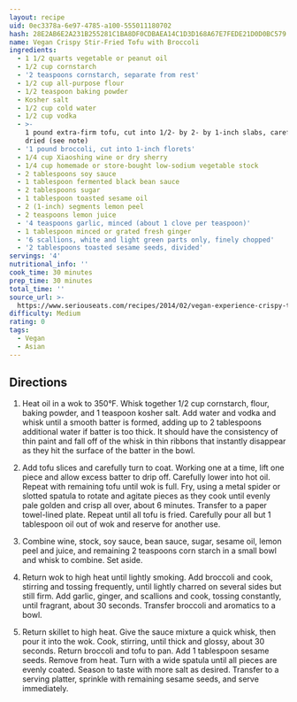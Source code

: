```yaml
---
layout: recipe
uid: 0ec3378a-6e97-4785-a100-555011180702
hash: 28E2AB6E2A231B255281C1BA8DF0CDBAEA14C1D3D168A67E7FEDE21D0D0BC579
name: Vegan Crispy Stir-Fried Tofu with Broccoli
ingredients:
  - 1 1/2 quarts vegetable or peanut oil
  - 1/2 cup cornstarch
  - '2 teaspoons cornstarch, separate from rest'
  - 1/2 cup all-purpose flour
  - 1/2 teaspoon baking powder
  - Kosher salt
  - 1/2 cup cold water
  - 1/2 cup vodka
  - >-
    1 pound extra-firm tofu, cut into 1/2- by 2- by 1-inch slabs, carefully
    dried (see note)
  - '1 pound broccoli, cut into 1-inch florets'
  - 1/4 cup Xiaoshing wine or dry sherry
  - 1/4 cup homemade or store-bought low-sodium vegetable stock
  - 2 tablespoons soy sauce
  - 1 tablespoon fermented black bean sauce
  - 2 tablespoons sugar
  - 1 tablespoon toasted sesame oil
  - 2 (1-inch) segments lemon peel
  - 2 teaspoons lemon juice
  - '4 teaspoons garlic, minced (about 1 clove per teaspoon)'
  - 1 tablespoon minced or grated fresh ginger
  - '6 scallions, white and light green parts only, finely chopped'
  - '2 tablespoons toasted sesame seeds, divided'
servings: '4'
nutritional_info: ''
cook_time: 30 minutes
prep_time: 30 minutes
total_time: ''
source_url: >-
  https://www.seriouseats.com/recipes/2014/02/vegan-experience-crispy-tofu-broccoli-stir-fry.html
difficulty: Medium
rating: 0
tags:
  - Vegan
  - Asian
---
```


## Directions

1. Heat oil in a wok to 350°F. Whisk together 1/2 cup cornstarch, flour, baking powder, and 1 teaspoon kosher salt. Add water and vodka and whisk until a smooth batter is formed, adding up to 2 tablespoons additional water if batter is too thick. It should have the consistency of thin paint and fall off of the whisk in thin ribbons that instantly disappear as they hit the surface of the batter in the bowl.

2. Add tofu slices and carefully turn to coat. Working one at a time, lift one piece and allow excess batter to drip off. Carefully lower into hot oil. Repeat with remaining tofu until wok is full. Fry, using a metal spider or slotted spatula to rotate and agitate pieces as they cook until evenly pale golden and crisp all over, about 6 minutes. Transfer to a paper towel-lined plate. Repeat until all tofu is fried. Carefully pour all but 1 tablespoon oil out of wok and reserve for another use.

3. Combine wine, stock, soy sauce, bean sauce, sugar, sesame oil, lemon peel and juice, and remaining 2 teaspoons corn starch in a small bowl and whisk to combine. Set aside.

4. Return wok to high heat until lightly smoking. Add broccoli and cook, stirring and tossing frequently, until lightly charred on several sides but still firm. Add garlic, ginger, and scallions and cook, tossing constantly, until fragrant, about 30 seconds. Transfer broccoli and aromatics to a bowl.

5. Return skillet to high heat. Give the sauce mixture a quick whisk, then pour it into the wok. Cook, stirring, until thick and glossy, about 30 seconds. Return broccoli and tofu to pan. Add 1 tablespoon sesame seeds. Remove from heat. Turn with a wide spatula until all pieces are evenly coated. Season to taste with more salt as desired. Transfer to a serving platter, sprinkle with remaining sesame seeds, and serve immediately.
